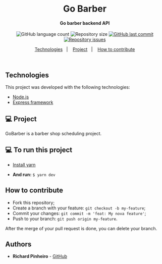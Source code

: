 <h1 align="center">
   Go Barber
</h1>

<h4 align="center">
  Go barber backend API
</h4>

<p align="center">
  <img alt="GitHub language count" src="https://img.shields.io/github/languages/count/Rocketseat/semana-omnistack-10">

  <img alt="Repository size" src="https://img.shields.io/github/repo-size/Rocketseat/semana-omnistack-10">
  
  <a href="https://github.com/Rocketseat/semana-omnistack-10/commits/master">
    <img alt="GitHub last commit" src="https://img.shields.io/github/last-commit/Rocketseat/semana-omnistack-10">
  </a>

  <a href="https://github.com/Rocketseat/semana-omnistack-10/issues">
    <img alt="Repository issues" src="https://img.shields.io/github/issues/Rocketseat/semana-omnistack-10">
  </a>
</p>

<p align="center">
  <a href="#tecnologias">Technologies</a>&nbsp;&nbsp;&nbsp;|&nbsp;&nbsp;&nbsp;
  <a href="#-project">Project</a>&nbsp;&nbsp;&nbsp;|&nbsp;&nbsp;&nbsp;
  <a href="#How-to-contribute">How to contribute</a>
</p>

<br>

## Technologies

This project was developed with the following technologies:

- [Node.js](https://nodejs.org/en/)
- [Express framework](https://expressjs.com/)

## 💻 Project

GoBarber is a barber shop scheduling project.

## 💻 To run this project

* [Install yarn](https://classic.yarnpkg.com/en/docs/install)

* **And run:** `$ yarn dev`

## How to contribute

- Fork this repository;
- Create a branch with your feature: `git checkout -b my-feature`;
- Commit your changes: `git commit -m 'feat: My nova feature'`;
- Push to your branch: `git push origin my-feature`.

After the merge of your pull request is done, you can delete your branch.

## Authors

* **Richard Pinheiro** - [GitHub](https://github.com/RichardPinheiro)
